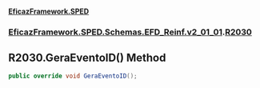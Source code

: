 #### [EficazFramework.SPED](EficazFrameworkSPED.md 'EficazFramework SPED')
### [EficazFramework.SPED.Schemas.EFD_Reinf.v2_01_01](EficazFramework.SPED.Schemas.EFD_Reinf.v2_01_01.md 'EficazFramework.SPED.Schemas.EFD_Reinf.v2_01_01').[R2030](EficazFramework.SPED.Schemas.EFD_Reinf.v2_01_01/R2030.md 'EficazFramework.SPED.Schemas.EFD_Reinf.v2_01_01.R2030')

## R2030.GeraEventoID() Method

```csharp
public override void GeraEventoID();
```